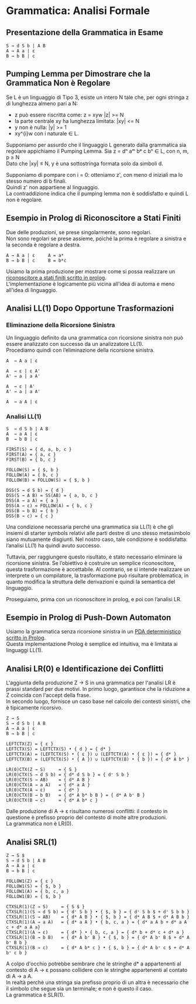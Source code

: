 # Grammatica: Analisi Formale

## Presentazione della Grammatica in Esame

```
S → d S b | A B  
A → A a | ε  
B → b B | c
```

## Pumping Lemma per Dimostrare che la Grammatica Non è Regolare

Se L è un linguaggio di Tipo 3, esiste un intero N tale che, per ogni stringa z di lunghezza almeno pari a N:
- z può essere riscritta come: z = xyw |z| >= N
- la parte centrale xy ha lunghezza limitata: |xy| <= N
- y non è nulla: |y| >= 1
- xy^{i}w con i naturale ∈ L.

Supponiamo per assurdo che il linguaggio L generato dalla grammatica sia regolare appichiamo il Pumping Lemma.
Sia z = dⁿ aᵐ bᵖ c bⁿ ∈ L, con n, m, p ≥ N  
Dato che |xy| ≤ N, y è una sottostringa formata solo da simboli d.

Supponiamo di pompare con i = 0: otteniamo z', con meno d iniziali ma lo stesso numero di b finali.  
Quindi z' non appartiene al linguaggio.  
La contraddizione indica che il pumping lemma non è soddisfatto e quindi L non è regolare.  

## Esempio in Prolog di Riconoscitore a Stati Finiti

Due delle produzioni, se prese singolarmente, sono regolari.  
Non sono regolari se prese assieme, poiché la prima è regolare a sinistra e la seconda è regolare a destra.
```
A → A a | ε     A = a*
B → b B | c     B = b*c
```

Usiamo la prima produzione per mostrare come si possa realizzare un [riconoscitore a stati finiti scritto in prolog](a.pl).  
L'implementazione è logicamente più vicina all'idea di automa e meno all'idea di linguaggio.

## Analisi LL(1) Dopo Opportune Trasformazioni

### Eliminazione della Ricorsione Sinistra

Un linguaggio definito da una grammatica con ricorsione sinistra non può essere analizzato con successo da un analizzatore LL(1).  
Procediamo quindi con l’eliminazione della ricorsione sinistra.

```
A  → A a | ε

A  → ε | ε A'
A' → a | a A'

A  → ε | A'
A' → a | a A'

A  → a A | ε 
```

### Analisi LL(1)

```
S  → d S b | A B  
A  → a A | ε  
B  → b B | c

FIRST(S) = { d, a, b, c }
FIRST(A) = { a, ε }
FIRST(B) = { b, c }

FOLLOW(S) = { $, b }
FOLLOW(A) = { b, c }
FOLLOW(B) = FOLLOW(S) = { $, b }

DSS(S → d S b) = { d }
DSS(S → A B) = SS(AB) = { a, b, c }
DSS(A → a A) = { a }
DSS(A → ε) = FOLLOW(A) = { b, c }
DSS(B → b B) = { b }
DSS(B → c) = { c }
```

Una condizione necessaria perché una grammatica sia LL(1) è che gli insiemi di starter symbols relativi alle parti destre di uno stesso metasimbolo siano mutuamente disgiunti.
Nel nostro caso, tale condizione è soddisfatta: l’analisi LL(1) ha quindi avuto successo.

Tuttavia, per raggiungere questo risultato, è stato necessario eliminare la ricorsione sinistra.
Se l’obiettivo è costruire un semplice riconoscitore, questa trasformazione è accettabile.
Al contrario, se si intende realizzare un interprete o un compilatore, la trasformazione può risultare problematica, in quanto modifica la struttura delle derivazioni e quindi la semantica del linguaggio.

Proseguiamo, prima con un riconoscitore in prolog, e poi con l’analisi LR.

## Esempio in Prolog di Push-Down Automaton

Usiamo la grammatica senza ricorsione sinistra in un [PDA deterministico scritto in Prolog](s.pl).  
Questa implementazione Prolog è semplice ed intuitiva, ma è limitata ai linguaggi LL(1).

## Analisi LR(0) e Identificazione dei Conflitti

L'aggiunta della produzione Z → S in una grammatica per l'analisi LR è prassi standard per due motivi.
In primo luogo, garantisce che la riduzione a Z coincida con l'accept della frase.  
In secondo luogo, fornisce un caso base nel calcolo dei contesti sinistri, che è tipicamente ricorsivo.

```
Z → S
S → d S b | A B  
A → A a | ε  
B → b B | c

LEFTCTX(Z) = { ε }
LEFTCTX(S) = LEFTCTX(S) • { d } = { d* }
LEFTCTX(A) = (LEFTCTX(S) • { ε }) ∪ (LEFTCTX(A) • { ε }) = { d* }
LEFTCTX(B) = (LEFTCTX(S) • { A }) ∪ (LEFTCTX(B) • { b }) = { d* A b* }

LR(0)CTX(Z → S)     = { S }
LR(0)CTX(S → d S b) = { d* d S b } = { d⁺ S b }
LR(0)CTX(S → AB)    = { d* A B }
LR(0)CTX(A → a A)   = { d* a A }
LR(0)CTX(A → ε)     = { d* }
LR(0)CTX(B → b B)   = { d* A b* b B } = { d* A b⁺ B }
LR(0)CTX(B → c)     = { d* A b* c }
```

Dalle produzione di A → ε risultano numerosi conflitti: il contesto in questione è prefisso proprio del contesto di molte altre produzioni.  
La grammatica non è LR(0).

## Analisi SRL(1)

```
Z → S $
S → d S b | A B  
A → A a | ε  
B → b B | c

FOLLOW1(Z) = { ε }
FOLLOW1(S) = { $, b }
FOLLOW1(A) = { b, c, a }
FOLLOW1(B) = { $, b }

CTXSLR(1)(Z → S)     = { S $ }
CTXSLR(1)(S → d S b) = { d⁺ S b } • { $, b } = { d⁺ S b $ + d⁺ S b b } 
CTXSLR(1)(S → AB)    = { d* A B } • { $, b } = { d* A B $ + d* A B b }
CTXSLR(1)(A → a A)   = { d* a A } • { b, c, a } = { d* a A b + d* a A c + d* a A a}
CTXSLR(1)(A → ε)     = { d* } • { b, c, a } = { d* b + d* c + d* a }
CTXSLR(1)(B → b B)   = { d* A b⁺ B } • { $, b } = { d* A b⁺ B $ + d* A b⁺ B b }
CTXSLR(1)(B → c)     = { d* A b* c } • { $, b } = { d* A b⁺ c $ + d* A b⁺ c b }
```

A colpo d'occhio potrebbe sembrare che le stringhe d* a appartenenti al contesto di A → ε possano collidere con le stringhe appartenenti al contato di A → a A.  
In realtà perchè una stringa sia prefisso proprio di un altra è necessario che il simbolo che segue sia un terminale; e non è questo il caso.  
La grammatica è SLR(1).
